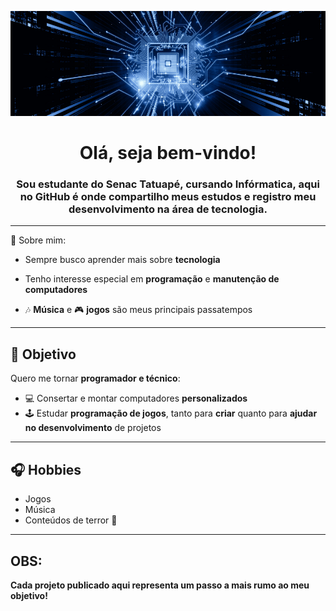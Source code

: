 ![](banner.png)
<h1 align="center">Olá, seja bem-vindo!</h1>
<h3 align="center">Sou estudante do Senac Tatuapé, cursando Infórmatica, aqui no GitHub é onde compartilho meus estudos e registro meu desenvolvimento na área de tecnologia.</h3>
<hr>

📌 Sobre mim:

- Sempre busco aprender mais sobre **tecnologia**  

- Tenho interesse especial em **programação** e **manutenção de computadores**  

- 🎶 **Música** e 🎮 **jogos** são meus principais passatempos  

---

## 🎯 Objetivo  
Quero me tornar **programador e técnico**:  
- 💻 Consertar e montar computadores **personalizados**
- 🕹️ Estudar **programação de jogos**, tanto para **criar** quanto para **ajudar no desenvolvimento** de projetos  

---

## 🎧 Hobbies  
- Jogos  
- Música  
- Conteúdos de terror 👻  

---
## OBS:
**Cada projeto publicado aqui representa um passo a mais rumo ao meu objetivo!**  
